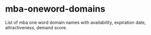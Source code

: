 # mba-oneword-domains
List of mba one word domain names with availability, expiration date, attractiveness, demand score.

